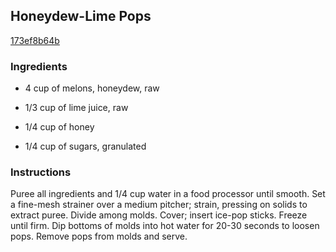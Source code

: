 ## Honeydew-Lime Pops

[173ef8b64b](http://www.epicurious.com/recipes/food/views/honeydew-lime-pops-365752)

### Ingredients

 - 4 cup of melons, honeydew, raw

 - 1/3 cup of lime juice, raw

 - 1/4 cup of honey

 - 1/4 cup of sugars, granulated

### Instructions

Puree all ingredients and 1/4 cup water in a food processor until smooth. Set a fine-mesh strainer over a medium pitcher; strain, pressing on solids to extract puree. Divide among molds. Cover; insert ice-pop sticks. Freeze until firm. Dip bottoms of molds into hot water for 20-30 seconds to loosen pops. Remove pops from molds and serve.